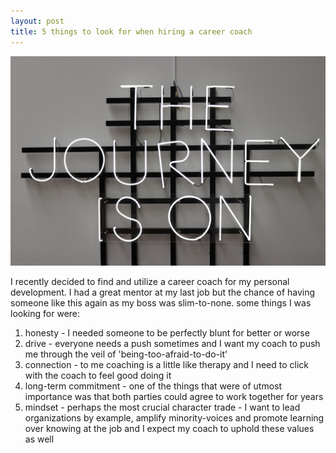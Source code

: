 ```yaml
---
layout: post
title: 5 things to look for when hiring a career coach
---
```


<img src="/images/journey_unsplash.jpg" alt="'the journey is on' in letters made of glass">


I recently decided to find and utilize a career coach for my personal development. 
I had a great mentor at my last job but the chance of having someone like this again as my boss was slim-to-none. some things I was looking for were:

1. honesty - I needed someone to be perfectly blunt for better or worse
1. drive -  everyone needs a push sometimes and I want my coach to push me through the veil of 'being-too-afraid-to-do-it'
1. connection - to me coaching is a little like therapy and I need to click with the coach to feel good doing it
1. long-term commitment - one of the things that were of utmost importance was that both parties could agree to work together for years
1. mindset - perhaps the most crucial character trade - I want to lead organizations by example, amplify minority-voices and promote learning over knowing at the job and I expect my coach to uphold these values as well

